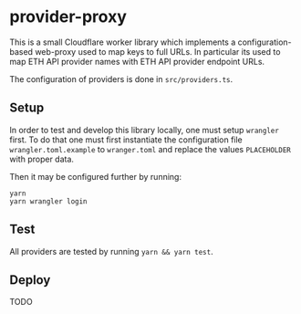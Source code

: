 # provider-proxy

This is a small Cloudflare worker library which implements a configuration-based
web-proxy used to map keys to full URLs. In particular its used to map
ETH API provider names with ETH API provider endpoint URLs.

The configuration of providers is done in `src/providers.ts`.

## Setup

In order to test and develop this library locally, one must setup `wrangler`
first. To do that one must first instantiate the configuration file
`wrangler.toml.example` to `wranger.toml` and replace the values `PLACEHOLDER`
with proper data.

Then it may be configured further by running:

```
yarn
yarn wrangler login
```

## Test

All providers are tested by running `yarn && yarn test`.

## Deploy

TODO
